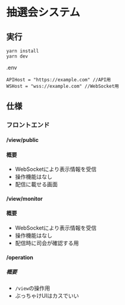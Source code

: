 # 抽選会システム

## 実行
```
yarn install
yarn dev
```

.env
```
APIHost = "https://example.com" //API用
WSHost = "wss://example.com" //WebSocket用
```


## 仕様
### フロントエンド

#### /view/public

#### 概要

- WebSocketにより表示情報を受信
- 操作機能はなし
- 配信に載せる画面

#### /view/monitor

#### 概要

- WebSocketにより表示情報を受信
- 操作機能はなし
- 配信時に司会が確認する用


#### /operation

##### 概要

- `/view`の操作用
- ぶっちゃけUIはカスでいい
